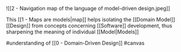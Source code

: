 ![[2 - Navigation map of the language of model-driven design.jpeg]]

This [[1 - Maps are models|map]] helps isolating the [[Domain Model]] [[Design]] from concepts concerning [[Software]] development, thus sharpening the meaning of individual [[Model|Models]]

#understanding  of [[0 - Domain-Driven Design]] #canvas
